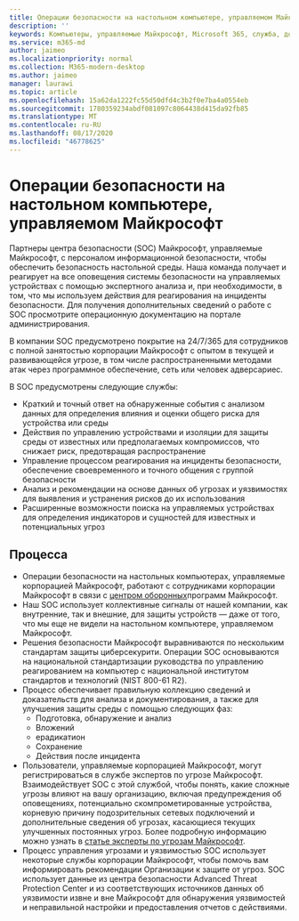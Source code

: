 ```yaml
---
title: Операции безопасности на настольном компьютере, управляемом Майкрософт
description: ''
keywords: Компьютеры, управляемые Майкрософт, Microsoft 365, служба, документация
ms.service: m365-md
author: jaimeo
ms.localizationpriority: normal
ms.collection: M365-modern-desktop
ms.author: jaimeo
manager: laurawi
ms.topic: article
ms.openlocfilehash: 15a62da1222fc55d50dfd4c3b2f0e7ba4a0554eb
ms.sourcegitcommit: 1780359234abdf081097c8064438d415da92fb85
ms.translationtype: MT
ms.contentlocale: ru-RU
ms.lasthandoff: 08/17/2020
ms.locfileid: "46778625"
---
```

# <a name="security-operations-in-microsoft-managed-desktop"></a>Операции безопасности на настольном компьютере, управляемом Майкрософт

Партнеры центра безопасности (SOC) Майкрософт, управляемые Майкрософт, с персоналом информационной безопасности, чтобы обеспечить безопасность настольной среды. Наша команда получает и реагирует на все оповещения системы безопасности на управляемых устройствах с помощью экспертного анализа и, при необходимости, в том, что мы используем действия для реагирования на инциденты безопасности. Для получения дополнительных сведений о работе с SOC просмотрите операционную документацию на портале администрирования.

В компании SOC предусмотрено покрытие на 24/7/365 для сотрудников с полной занятостью корпорации Майкрософт с опытом в текущей и развивающейся угрозе, в том числе распространенными методами атак через программное обеспечение, сеть или человек адверсариес.

В SOC предусмотрены следующие службы:
- Краткий и точный ответ на обнаруженные события с анализом данных для определения влияния и оценки общего риска для устройства или среды
- Действия по управлению устройствами и изоляции для защиты среды от известных или предполагаемых компромиссов, что снижает риск, предотвращая распространение
- Управление процессом реагирования на инциденты безопасности, обеспечение своевременного и точного общения с группой безопасности
- Анализ и рекомендации на основе данных об угрозах и уязвимостях для выявления и устранения рисков до их использования
- Расширенные возможности поиска на управляемых устройствах для определения индикаторов и сущностей для известных и потенциальных угроз

## <a name="processes"></a>Процесса

- Операции безопасности на настольных компьютерах, управляемые корпорацией Майкрософт, работают с сотрудниками корпорации Майкрософт в связи с [центром оборонных](https://www.microsoft.com/msrc/cdoc)программ Майкрософт. 
- Наш SOC использует коллективные сигналы от нашей компании, как внутренние, так и внешние, для защиты устройств — даже от того, что мы еще не видели на настольном компьютере, управляемом Майкрософт.
- Решения безопасности Майкрософт выравниваются по нескольким стандартам защиты циберсекурити. Операции SOC основываются на национальной стандартизации руководства по управлению реагированием на компьютер с национальной институтом стандартов и технологий (NIST 800-61 R2).
- Процесс обеспечивает правильную коллекцию сведений и доказательств для анализа и документирования, а также для улучшения защиты среды с помощью следующих фаз:
    - Подготовка, обнаружение и анализ
    - Вложений
    - ерадикатион
    - Сохранение
    - Действия после инцидента
- Пользователи, управляемые корпорацией Майкрософт, могут регистрироваться в службе экспертов по угрозе Майкрософт. Взаимодействует SOC с этой службой, чтобы понять, какие сложные угрозы влияют на вашу организацию, включая предупреждения об оповещениях, потенциально скомпрометированные устройства, корневую причину подозрительных сетевых подключений и дополнительные сведения об угрозах, касающиеся текущих улучшенных постоянных угроз. Более подробную информацию можно узнать в [статье эксперты по угрозам Майкрософт](https://docs.microsoft.com/windows/security/threat-protection/microsoft-defender-atp/microsoft-threat-experts).
- Процесс управления угрозами и уязвимостью SOC использует некоторые службы корпорации Майкрософт, чтобы помочь вам информировать рекомендации Организации к защите от угроз. SOC использует данные из центра безопасности Advanced Threat Protection Center и из соответствующих источников данных об уязвимости извне и вне Майкрософт для обнаружения уязвимостей и неправильной настройки и предоставления отчетов с действиями.
